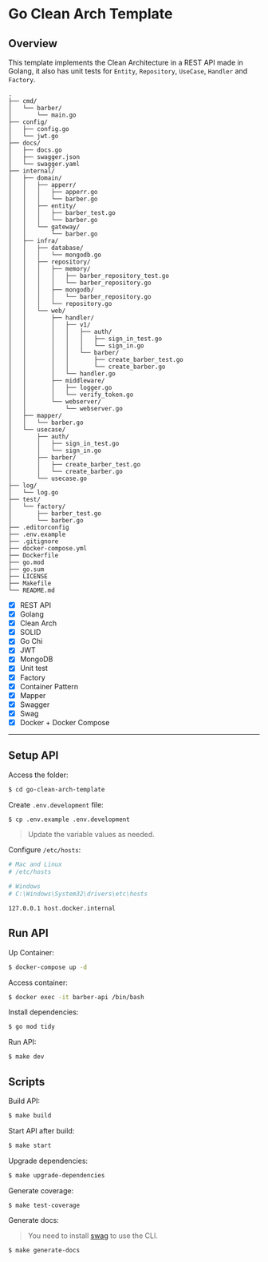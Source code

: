 # Go Clean Arch Template

## Overview

This template implements the Clean Architecture in a REST API made in Golang, it also has unit tests for `Entity`, `Repository`, `UseCase`, `Handler` and `Factory`.

```text
.
├── cmd/
│   └── barber/
│       └── main.go
├── config/
│   ├── config.go
│   └── jwt.go
├── docs/
│   ├── docs.go
│   ├── swagger.json
│   └── swagger.yaml
├── internal/
│   ├── domain/
│   │   ├── apperr/
│   │   │   ├── apperr.go
│   │   │   └── barber.go
│   │   ├── entity/
│   │   │   ├── barber_test.go
│   │   │   └── barber.go
│   │   └── gateway/
│   │       └── barber.go
│   ├── infra/
│   │   ├── database/
│   │   │   └── mongodb.go
│   │   ├── repository/
│   │   │   ├── memory/
│   │   │   │   ├── barber_repository_test.go
│   │   │   │   └── barber_repository.go
│   │   │   ├── mongodb/
│   │   │   │   └── barber_repository.go
│   │   │   └── repository.go
│   │   └── web/
│   │       ├── handler/
│   │       │   ├── v1/
│   │       │   │   ├── auth/
│   │       │   │   │   ├── sign_in_test.go
│   │       │   │   │   └── sign_in.go
│   │       │   │   └── barber/
│   │       │   │       ├── create_barber_test.go
│   │       │   │       └── create_barber.go
│   │       │   └── handler.go
│   │       ├── middleware/
│   │       │   ├── logger.go
│   │       │   └── verify_token.go
│   │       └── webserver/
│   │           └── webserver.go
│   ├── mapper/
│   │   └── barber.go
│   └── usecase/
│       ├── auth/
│       │   ├── sign_in_test.go
│       │   └── sign_in.go
│       ├── barber/
│       │   ├── create_barber_test.go
│       │   └── create_barber.go
│       └── usecase.go
├── log/
│   └── log.go
├── test/
│   └── factory/
│       ├── barber_test.go
│       └── barber.go
├── .editorconfig
├── .env.example
├── .gitignore
├── docker-compose.yml
├── Dockerfile
├── go.mod
├── go.sum
├── LICENSE
├── Makefile
└── README.md
```

- [x] REST API
- [x] Golang
- [x] Clean Arch
- [x] SOLID
- [x] Go Chi
- [x] JWT
- [x] MongoDB
- [x] Unit test
- [x] Factory
- [x] Container Pattern
- [x] Mapper
- [x] Swagger
- [x] Swag
- [x] Docker + Docker Compose

---

## Setup API

Access the folder:

```sh
$ cd go-clean-arch-template
```

Create `.env.development` file:

```sh
$ cp .env.example .env.development
```

> Update the variable values as needed.

Configure `/etc/hosts`:

```sh
# Mac and Linux
# /etc/hosts

# Windows
# C:\Windows\System32\drivers\etc\hosts

127.0.0.1 host.docker.internal
```

## Run API

Up Container:

```sh
$ docker-compose up -d
```

Access container:

```sh
$ docker exec -it barber-api /bin/bash
```

Install dependencies:

```sh
$ go mod tidy
```

Run API:

```sh
$ make dev
```

## Scripts

Build API:

```sh
$ make build
```

Start API after build:

```sh
$ make start
```

Upgrade dependencies:

```sh
$ make upgrade-dependencies
```

Generate coverage:

```sh
$ make test-coverage
```

Generate docs:

> You need to install [swag](https://github.com/swaggo/swag) to use the CLI.

```sh
$ make generate-docs
```
